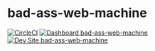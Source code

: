 # bad-ass-web-machine

[![CircleCI](https://circleci.com/gh/dustinleblanc/bad-ass-web-machine.svg?style=shield)](https://circleci.com/gh/dustinleblanc/bad-ass-web-machine)
[![Dashboard bad-ass-web-machine](https://img.shields.io/badge/dashboard-bad_ass_web_machine-yellow.svg)](https://dashboard.pantheon.io/sites/0ac1a188-6dc8-4087-8c0d-0975eb15e5cc#dev/code)
[![Dev Site bad-ass-web-machine](https://img.shields.io/badge/site-bad_ass_web_machine-blue.svg)](http://dev-bad-ass-web-machine.pantheonsite.io/)